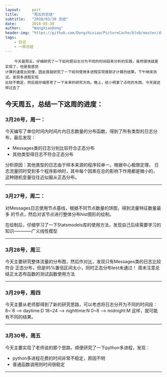```yaml
---
layout:     post
title:      "周五的总结"
subtitle:   "2018/03/30 总结"
date:       2018-03-30
author:     "WangXiaoDong"
header-img: "https://github.com/Dongzhixiao/PictureCache/blob/master/diaryPic/20180330.jpg?raw=true"
tags:
    - 日记
    - 一周总结
---
```


```
    今天是周五，仔细研究了一下如何把日志分为不同的时间段来分析的实践，虽然很快就是实现了，但是我感觉
计算的速度比较慢，因此我就研究了一下如何使用多进程实现我刚才计算的结果。下午继续测试，发现多进程实现
比较不稳定，然后就仔细思考了一下未来的研究方向。晚上，给小明拿了点吃的东西，今天就这样过去了
```

## 今天周五，总结一下这周的进度：

### 3月26号，周一：   

今天编写了单位时间内时间片内日志数量的分布函数，得到了所有类型的日志分布，最后发现：

- Messages类的日志分别比较符合正态分布
- 其他类型得日志不符合正态分布

分析原因：其他类型的日志由于样本来源的程序较单一。根据中心极限定理，
日志流量同时受到多个程序影响时，其中每个因素在总的影响下作用都是微小的，
这种随机变量往往近似服从正态分布。

----------------

### 3月27号，周二：

对Messages日志使用节点基线，根据不同节点数量的饼图，得到流量特征数量最多
的节点，然后对该节点进行整体分布hist图形的绘制。

在绘制后，仔细学习了一下Statsmodels库的使用方法，发现自己后续需要学习的
知识————广义线性模型

---------------

### 3月28号，周三 

今天主要研究整体流量的分布图，然后作对比，发现只有Messages类的日志比较符合
正态分布，但是95%置信区间太小，同时正态分布test未通过！
周末注意总结正太态布函数的测试函数使用方法

---------------

### 3月29号，周四

今天主要从老师那得到了新的研究思路，可以考虑将日志分开为不同的时间段：
8~`8 -->  daytime:D
18~24 --> nighttime:N
0~8 -->   midnight:M
这样，就可能有不同的结果。

---------------

### 3月30号，周五

今天主要实现了老师说的那个思路，顺便研究了一下python多进程，发现：

- python多进程花费的时间非常不稳定，原因不明
- 普通函数调用则时间很稳定

-----------------
